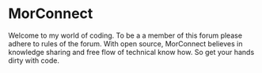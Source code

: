 # MorConnect
Welcome to my world of coding.
To be a a member of this forum please adhere to rules of the forum.
With open source, MorConnect believes in knowledge sharing and free flow of technical know how.
So get your hands dirty with code.
